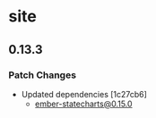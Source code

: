 # site

## 0.13.3

### Patch Changes

- Updated dependencies [1c27cb6]
  - ember-statecharts@0.15.0
